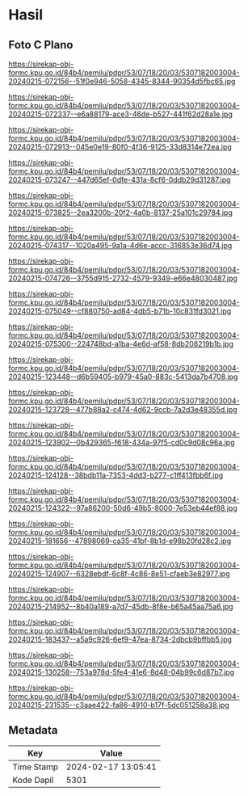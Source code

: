 # Hasil

## Foto C Plano

https://sirekap-obj-formc.kpu.go.id/84b4/pemilu/pdpr/53/07/18/20/03/5307182003004-20240215-072156--51f0e946-5058-4345-8344-90354d5fbc65.jpg

https://sirekap-obj-formc.kpu.go.id/84b4/pemilu/pdpr/53/07/18/20/03/5307182003004-20240215-072337--e6a88179-ace3-46de-b527-441f62d28a1e.jpg

https://sirekap-obj-formc.kpu.go.id/84b4/pemilu/pdpr/53/07/18/20/03/5307182003004-20240215-072913--045e0e19-80f0-4f36-9125-33d8314e72ea.jpg

https://sirekap-obj-formc.kpu.go.id/84b4/pemilu/pdpr/53/07/18/20/03/5307182003004-20240215-073247--447d65ef-0dfe-431a-8cf6-0ddb29d31287.jpg

https://sirekap-obj-formc.kpu.go.id/84b4/pemilu/pdpr/53/07/18/20/03/5307182003004-20240215-073825--2ea3200b-20f2-4a0b-8137-25a101c29784.jpg

https://sirekap-obj-formc.kpu.go.id/84b4/pemilu/pdpr/53/07/18/20/03/5307182003004-20240215-074317--1020a495-9a1a-4d6e-accc-316853e36d74.jpg

https://sirekap-obj-formc.kpu.go.id/84b4/pemilu/pdpr/53/07/18/20/03/5307182003004-20240215-074726--3755d915-2732-4579-9349-e66e48030487.jpg

https://sirekap-obj-formc.kpu.go.id/84b4/pemilu/pdpr/53/07/18/20/03/5307182003004-20240215-075049--cf880750-ad84-4db5-b71b-10c831fd3021.jpg

https://sirekap-obj-formc.kpu.go.id/84b4/pemilu/pdpr/53/07/18/20/03/5307182003004-20240215-075300--224748bd-a1ba-4e6d-af58-8db208219b1b.jpg

https://sirekap-obj-formc.kpu.go.id/84b4/pemilu/pdpr/53/07/18/20/03/5307182003004-20240215-123448--d6b59405-b979-45a0-883c-5413da7b4708.jpg

https://sirekap-obj-formc.kpu.go.id/84b4/pemilu/pdpr/53/07/18/20/03/5307182003004-20240215-123728--477b88a2-c474-4d62-9ccb-7a2d3e48355d.jpg

https://sirekap-obj-formc.kpu.go.id/84b4/pemilu/pdpr/53/07/18/20/03/5307182003004-20240215-123902--0b429365-f618-434a-97f5-cd0c9d08c96a.jpg

https://sirekap-obj-formc.kpu.go.id/84b4/pemilu/pdpr/53/07/18/20/03/5307182003004-20240215-124128--38bdb11a-7353-4dd3-b277-c1ff413fbb6f.jpg

https://sirekap-obj-formc.kpu.go.id/84b4/pemilu/pdpr/53/07/18/20/03/5307182003004-20240215-124322--97a86200-50d6-49b5-8000-7e53eb44ef88.jpg

https://sirekap-obj-formc.kpu.go.id/84b4/pemilu/pdpr/53/07/18/20/03/5307182003004-20240215-181656--47898069-ca35-41bf-8b1d-e98b20fd28c2.jpg

https://sirekap-obj-formc.kpu.go.id/84b4/pemilu/pdpr/53/07/18/20/03/5307182003004-20240215-124907--6328ebdf-6c8f-4c86-8e51-cfaeb3e82977.jpg

https://sirekap-obj-formc.kpu.go.id/84b4/pemilu/pdpr/53/07/18/20/03/5307182003004-20240215-214952--8b40a189-a7d7-45db-8f8e-b65a45aa75a6.jpg

https://sirekap-obj-formc.kpu.go.id/84b4/pemilu/pdpr/53/07/18/20/03/5307182003004-20240215-183437--a5a9c926-6ef9-47ea-8734-2dbcb9bffbb5.jpg

https://sirekap-obj-formc.kpu.go.id/84b4/pemilu/pdpr/53/07/18/20/03/5307182003004-20240215-130258--753a978d-5fe4-41e6-8d48-04b99c6d87b7.jpg

https://sirekap-obj-formc.kpu.go.id/84b4/pemilu/pdpr/53/07/18/20/03/5307182003004-20240215-231535--c3aae422-fa86-4910-b17f-5dc051258a38.jpg


## Metadata

| Key        | Value               |
| ---------- | ------------------- |
| Time Stamp | 2024-02-17 13:05:41 |
| Kode Dapil | 5301                |



